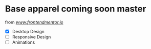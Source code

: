 # Base apparel coming soon master

from *www.frontendmentor.io*

- [x] Desktop Design
- [ ] Responsive Design
- [ ] Animations
